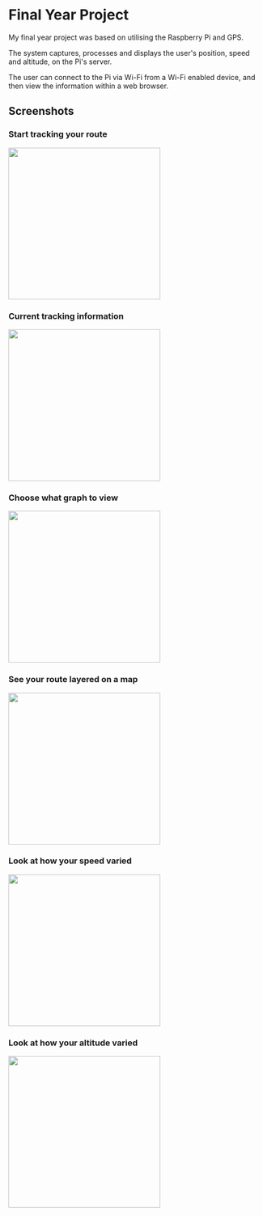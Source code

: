 # Final Year Project

My final year project was based on utilising the Raspberry Pi and GPS.

The system captures, processes and displays the user's position, speed and altitude, on the Pi's server.

The user can connect to the Pi via Wi-Fi from a Wi-Fi enabled device, and then view the information within a web browser.

## Screenshots

### Start tracking your route
<img src="/screenshots/track-route" width="300">

### Current tracking information
<img src="/screenshots/route-info" width="300">

### Choose what graph to view
<img src="/screenshots/route-graphs" width="300">

### See your route layered on a map
<img src="/screenshots/route-mapped" width="300">

### Look at how your speed varied
<img src="/screenshots/speed-graph" width="300">

### Look at how your altitude varied
<img src="/screenshots/altitude-graph" width="300">